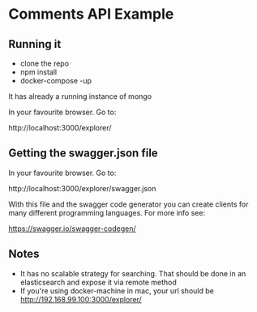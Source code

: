 # Comments API Example #

## Running it

* clone the repo
* npm install
* docker-compose -up

It has already a running instance of mongo

In your favourite browser. Go to:

http://localhost:3000/explorer/ 

## Getting the swagger.json file
In your favourite browser. Go to:

http://localhost:3000/explorer/swagger.json

With this file and the swagger code generator you can create clients for many different programming languages. For more info see:

https://swagger.io/swagger-codegen/  


## Notes

* It has no scalable strategy for searching. That should be done in an elasticsearch and expose it via remote method
* If you're using docker-machine in mac, your url should be http://192.168.99.100:3000/explorer/ 
